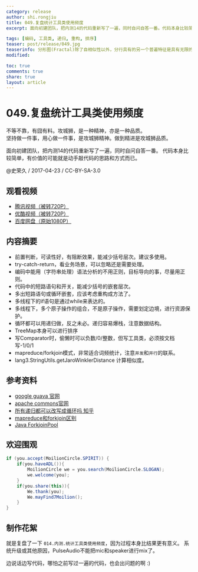 ```yaml
---
category: release
author: shi.rongjiu
title: 049.复盘统计工具类使用频度
excerpt: 面向初建团队，把内测14的代码重新写了一遍，同时自问自答一番。代码本身比较简单，更想分享的是动手敲代码的思路和方式。

tags: [编码, 工具类, 递归, 重构, 排序]
teaser: post/release/049.jpg
teaserinfo: 分形图(Fractal)除了自相似性以外，分行具有的另一个普遍特征是具有无限的细致性。
modified: 

toc: true
comments: true
share: true
layout: article
---
```


# 049.复盘统计工具类使用频度

不等不靠，有囧有料。攻城狮，是一种精神，亦是一种品质。  
坚持做一件事，用心做一件事，是攻城狮精神。做到精进是攻城狮品质。  

面向初建团队，把内测14的代码重新写了一遍，同时自问自答一番。
代码本身比较简单，有价值的可能就是动手敲代码的思路和方式而已。

@史荣久 / 2017-04-23 / CC-BY-SA-3.0  

## 观看视频

  * [腾讯视频（被转720P）](https://v.qq.com/x/page/y0396g79jy7.html)
  * [优酷视频（被转720P）](http://v.youku.com/v_show/id_XMjcyNDMxNjU2OA==.html)
  * [百度网盘（原始1080P）](http://pan.baidu.com/s/1dFOlbe5)

## 内容摘要 

  * 前置判断，可读性好，有阻断效果，能减少括号层次。建议多使用。
  * try-catch-return，看业务场景，可以忽略还是需要处理。
  * 编码中能用（字符串处理）语法分析的不用正则，目标导向的事，尽量用正则。
  * 代码中的短路语句和开关，能减少括号的嵌套层次。
  * 多出短路语句或循环嵌套，应该考虑重构成方法了。
  * 多线程下的if语句是通过while来表达的。
  * 多线程下，多个原子操作的组合，不是原子操作，需要划定边境，进行资源保护。
  * 循环都可以用递归做，反之未必。递归容易爆栈，注意数据结构。
  * TreeMap本身可以进行排序
  * 写Comparator时，偷懒时可以负数/0/整数，但写工具类，必须按文档写-1/0/1
  * mapreduce/forkjoin模式，非常适合词频统计，注意`并发`和`并行`的联系。
  * lang3.StringUtils.getJaroWinklerDistance 计算相似度。

## 参考资料

  * [google guava 官网](http://ifeve.com/google-guava)
  * [apache commons官网](http://commons.apache.org)
  * [所有递归都可以改写成循环吗 知乎](https://www.zhihu.com/question/20418254)
  * [mapreduce和forkjoin区别](http://stackoverflow.com/questions/2538224)
  * [Java ForkjoinPool](http://docs.oracle.com/javase/tutorial/essential/concurrency/forkjoin.html)


## 欢迎围观

``` java
if (you.accept(MoilionCircle.SPIRIT)) {
    if(you.haveADL()){
        MoilionCircle we = you.search(MoilionCircle.SLOGAN);
        we.welcome(you);
    }
    if(you.share(this)){
        We.thank(you);
        We.mayFind7Moilion();
    }
}
```

## 制作花絮

就是复盘了一下 `014.内测.统计工具类使用频度`，因为过程本身比结果更有意义。
系统升级或其他原因，PulseAudio不能把mic和speaker进行mix了。

边说话边写代码，哪怕之前写过一遍的代码，也会出问题的啊 :)
